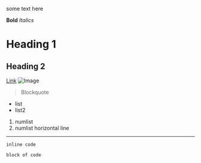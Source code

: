 some text here

**Bold**
*Italics*
# Heading 1
## Heading 2
[Link](https://github.com/)
![Image](https://static01.nyt.com/images/2021/09/14/science/07CAT-STRIPES/07CAT-STRIPES-mediumSquareAt3X-v2.jpg)
> Blockquote
- list
- list2
1. numlist
2. numlist
horizontal line
***
`inline code`
```
block of code
```
